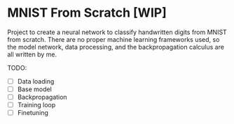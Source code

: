 # MNIST From Scratch [WIP]

Project to create a neural network to classify handwritten digits from MNIST from scratch. There are no proper machine learning frameworks used, so the model network, data processing, and the backpropagation calculus are all written by me.

TODO:
- [ ] Data loading
- [ ] Base model
- [ ] Backpropagation
- [ ] Training loop
- [ ] Finetuning

